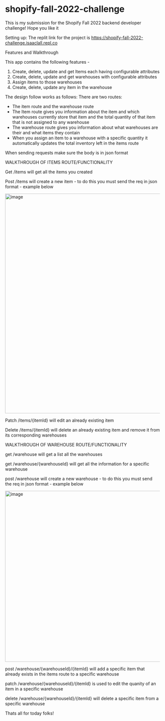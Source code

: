 # shopify-fall-2022-challenge
This is my submission for the Shopify Fall 2022 backend developer challenge! Hope you like it

Setting up:
The replit link for the project is https://shopify-fall-2022-challenge.isaaclall.repl.co



Features and Walkthrough

This app contains the following features -
1. Create, delete, update and get Items each having configurable attributes
2. Create, delete, update and get  warehouses with configurable attributes
3. Assign items to those warehouses
4. Create, delete, update any item in the warehouse 

The design follow works as follows:
There are two routes:
- The item route  and the warehouse route
- The Item route gives you information about the item and which warehouses currently store that item and the total quantity of that item that is not assigned  to any warehouse
- The warehouse route gives you information about what warehouses are their and what items they contain
- When you assign an item to a warehouse with a specific quantity it automatically updates the total inventory left in the items route

When sending requests make sure the body is in json format


WALKTHROUGH OF ITEMS ROUTE/FUNCTIONALITY

Get /items will get all the items you created

Post /items will create a new item - to do this you must send the req in json format - example below

<img width="712" alt="image" src="https://user-images.githubusercontent.com/66037084/168488611-ed8221e9-335f-44bf-ab8d-f4461d86b15d.png">

Patch /items/{itemId} will edit an already existing item 

Delete /items/{itemId} will delete an already existing item and remove it from its corresponding warehouses

WALKTHROUGH OF WAREHOUSE ROUTE/FUNCTIONALITY

get /warehouse will get a list all the warehouses

get /warehouse/{warehouseId} will get all the information for a specific warehouse

post /warehouse will create a new warehouse - to do this you must send the req in json format - example below

<img width="554" alt="image" src="https://user-images.githubusercontent.com/66037084/168488884-881a7bd9-a4e2-4ed0-b9b5-2407f208caf2.png">

post /warehouse/{warehouseId}/{itemId} will add a specific item that already exists in the items route to a specific warehouse

patch /warehouse/{warehouseId}/{itemId} is used to edit the quanity of an item in a specific warehouse

delete /warehouse/{warehouseId}/{itemId} will delete a specific item from a specific warehouse


Thats all for today folks! 















